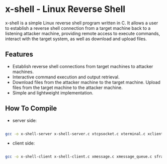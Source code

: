 # x-shell - Linux Reverse Shell
x-shell is a simple Linux reverse shell program written in C. It allows a user to establish a reverse shell connection from a target machine back to a listening attacker machine, providing remote access to execute commands, interact with the target system, as well as download and upload files.

## Features
- Establish reverse shell connections from target machines to attacker machines.
- Interactive command execution and output retrieval.
- Download files from the attacker machine to the target machine.
Upload files from the target machine to the attacker machine.
- Simple and lightweight implementation.

## How To Compile

* server side:

```bash

gcc -o x-shell-server x-shell-server.c xtcpsocket.c xterminal.c xclient-list.c xclient.c xshell.c xmessage_queue.c xmessage.c sfragment.c xfile.c xfragment.c xrequest.c -lm -lpthread -lutil

```

* client side:

```bash

gcc -o x-shell-client x-shell-client.c xmessage.c xmessage_queue.c sfragment.c xshell.c xtcpsocket.c xfile.c xrequest.c xfragment.c -lpthread

```